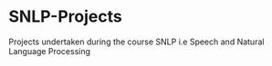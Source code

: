 # SNLP-Projects
Projects undertaken during the course SNLP i.e Speech and Natural Language Processing
